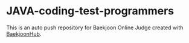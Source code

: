# JAVA-coding-test-programmers
This is an auto push repository for Baekjoon Online Judge created with [BaekjoonHub](https://github.com/BaekjoonHub/BaekjoonHub).
